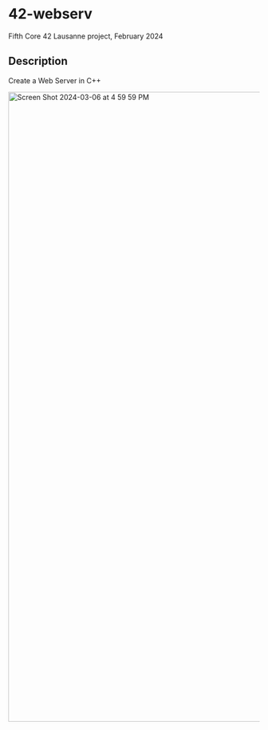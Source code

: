 # 42-webserv
Fifth Core 42 Lausanne project, February 2024
## Description
Create a Web Server in C++

<img width="1259" alt="Screen Shot 2024-03-06 at 4 59 59 PM" src="https://github.com/Necrom4/42-webserv/assets/162458559/852d5ce6-cd8f-4b58-b6f5-1b043608c2ac">
